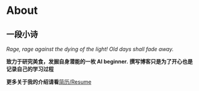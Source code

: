 # About

## 一段小诗
*Rage, rage against the dying of the light!*
_Old days shall fade away._

**致力于研究美食，发掘自身潜能的一枚 AI beginner.**
__撰写博客只是为了开心也是记录自己的学习过程__

**更多关于我的介绍请看**[简历/Resume](./Resume_HaoWen.pdf)


